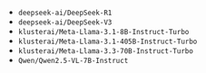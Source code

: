 - `deepseek-ai/DeepSeek-R1`
- `deepseek-ai/DeepSeek-V3`
- `klusterai/Meta-Llama-3.1-8B-Instruct-Turbo`
- `klusterai/Meta-Llama-3.1-405B-Instruct-Turbo`
- `klusterai/Meta-Llama-3.3-70B-Instruct-Turbo`
- `Qwen/Qwen2.5-VL-7B-Instruct`